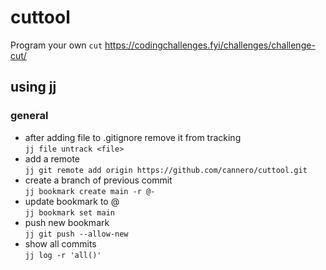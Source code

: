 # cuttool
Program your own `cut` https://codingchallenges.fyi/challenges/challenge-cut/

## using jj
### general
- after adding file to .gitignore remove it from tracking  
`jj file untrack <file>`
- add a remote  
`jj git remote add origin https://github.com/cannero/cuttool.git`
- create a branch of previous commit  
`jj bookmark create main -r @-`
- update bookmark to @  
`jj bookmark set main`
- push new bookmark  
`jj git push --allow-new`
- show all commits  
`jj log -r 'all()'`

